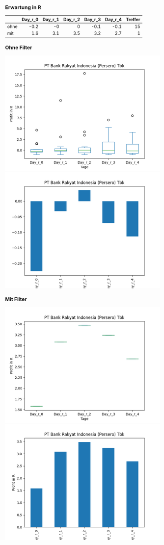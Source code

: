 ### Erwartung in R
|      |   Day_r_0 |   Day_r_1 |   Day_r_2 |   Day_r_3 |   Day_r_4 |   Treffer |
|:-----|----------:|----------:|----------:|----------:|----------:|----------:|
| ohne |      -0.2 |      -0   |       0   |      -0.1 |      -0.1 |        15 |
| mit  |       1.6 |       3.1 |       3.5 |       3.2 |       2.7 |         1 |

### Ohne Filter
![image info](./data/BKRKY_box_all.png)
![image info](./data/BKRKY_median_all.png)

### Mit Filter
![image info](./data/BKRKY_box_filtered.png)
![image info](./data/BKRKY_median_filtered.png)